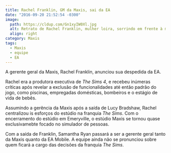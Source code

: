 ```yaml
---
title: Rachel Franklin, GM da Maxis, sai da EA
date: "2016-09-20 21:52:54 -0300"
image:
  path: https://cldup.com/Gn1xyIW0Xl.jpg
  alt: Retrato de Rachel Franklin, mulher loira, sorrindo em frente à marca de The Sims 4
  align: right
category: Maxis
tags:
  - Maxis
  - equipe
  - EA
---
```


A gerente geral da Maxis, Rachel Franklin, anunciou sua despedida da EA.

Rachel era a produtora executiva de _The Sims 4_, e recebeu inúmeras críticas após revelar a exclusão de funcionalidades até então padrão do jogo, como piscinas, empregadas domésticas, bombeiros e o estágio de vida de bebês.

Assumindo a gerência da Maxis após a saída de Lucy Bradshaw, Rachel centralizou is esforços do estúdio na franquia _The Sims_. Com o encerramento do estúdio em Emeryville, o estúdio Maxis se tornou quase exclusivamebte focado no simulador de pessoas.

Com a saída de Franklin, Samantha Ryan passará a ser a gerente geral tanto da Maxis quanto da EA Mobile. A equipe ainda não se pronunciou sobre quem ficará a cargo das decisões da franquia _The Sims_.
